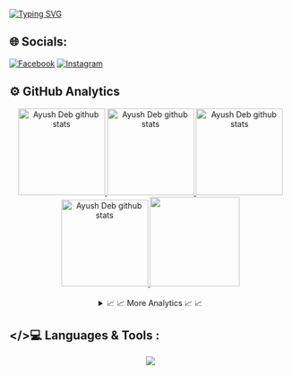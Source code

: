 [![Typing SVG](https://readme-typing-svg.demolab.com?font=Fira+Code&pause=1000&color=9745F5&width=435&lines=Hello%2C+I'm+mrludvigi+%F0%9F%91%8B)](https://git.io/typing-svg)

## 🌐 Socials:
[![Facebook](https://img.shields.io/badge/Facebook-%231877F2.svg?logo=Facebook&logoColor=white)](https://facebook.com/black1b) [![Instagram](https://img.shields.io/badge/Instagram-%23E4405F.svg?logo=Instagram&logoColor=white)](https://instagram.com/black10b) 


## ⚙️ GitHub Analytics
<div align="center">
  <a href="https://github.com/mrludvigi">
  <img height="155em" src="http://github-profile-summary-cards.vercel.app/api/cards/profile-details?username=mrludvigi&theme=midnight_purple" alt="Ayush Deb github stats" />
  <img height="155em" src="http://github-profile-summary-cards.vercel.app/api/cards/productive-time?username=mrludvigi&theme=midnight_purple&utcOffset=8" alt="Ayush Deb github stats" />
  <img height="155em" src="http://github-profile-summary-cards.vercel.app/api/cards/repos-per-language?username=mrludvigi&theme=midnight_purple" alt="Ayush Deb github stats" />
  <img height="155em" src="http://github-profile-summary-cards.vercel.app/api/cards/most-commit-language?username=mrludvigi&theme=midnight_purple" alt="Ayush Deb github stats" />
  <img height="160em" src="http://github-profile-summary-cards.vercel.app/api/cards/stats?username=mrludvigi&theme=midnight_purple" />
</a>
</br></br>
<details>
  <summary>
   <span style="cursor: pointer; font-size: 14px;">
   📈 📈 More Analytics 📈 📈 
    </br>
    </span>
  </summary>
  </br>
  <img height="150em" src="https://cheesits456-readme-stats.vercel.app/api?username=mrludvigi&show_icons=true&count_private=true&theme=midnight-purple" alt="ayush-848" />
  <img height="150em" src="https://github-readme-streak-stats.herokuapp.com/?user=ayush-848&theme=midnight-purple" alt="ayush-848" />
  <p align="center"> <a href="https://github.com/ryo-ma/github-profile-trophy"><img src="https://github-profile-trophy.vercel.app/?username=mrludvigi&theme=juicyfresh&no-bg=true&no-frame=true" alt="ayush-848" /></a> </p>
</details>

</div>

## </>💻 Languages & Tools :
<p align="center">
  <a href="https://skillicons.dev">
    <img src="https://skillicons.dev/icons?i=html,css,js,nodejs,git,github,angular,react&perline=8" />
  </a>
</p>
</br></br>
